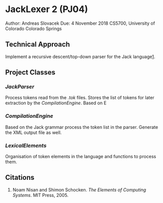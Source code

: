 # JackLexer 2 (PJ04)
Author: Andreas Slovacek
Due:    4 November 2018
CS5700, University of Colorado Colorado Springs



## Technical Approach

Implement a recursive descent/top-down parser for the Jack language[1](#Citations).


## Project Classes

### *_JackParser_*
Process tokens read from the *_.tok_* files.  Stores the list of tokens for later extraction by the *_CompilationEngine_*. Based on E


### *_CompilationEngine_*
Based on the Jack grammar process the token list in the parser.  Generate the XML output file as well.

### *_LexicalElements_*
Organisation of token elements in the language and functions to process them.









## Citations
1) Noam Nisan and Shimon Schocken. _The Elements of Computing Systems_. MIT Press, 2005.  
